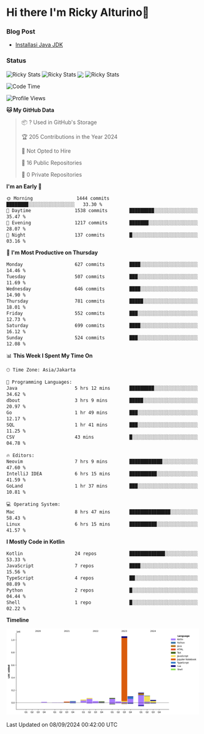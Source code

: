 # Hi there I'm Ricky Alturino👋

### Blog Post

<!-- BLOG-POST-LIST:START -->

- [Installasi Java JDK](https://onirutla.medium.com/installasi-java-jdk-ec701beeb5cb?source=rss-d9d81c918cc9------2)
<!-- BLOG-POST-LIST:END -->

### Status

<img align="center" alt="Ricky Stats" src="https://github-readme-stats.vercel.app/api?username=Alturino&theme=dark&show_icons=true&hide_border=false" />
<img align="center" alt="Ricky Stats" src="https://github-readme-stats.vercel.app/api/top-langs/?username=Alturino&theme=dark&show_icons=true&layout=compact"/>
<img align="center" width="640px" src="https://github-readme-stats.vercel.app/api/wakatime?username=Alturino&layout=compact&hide_border=true&theme=dark">
<img align="center" alt="Ricky Stats" src="https://leetcard.jacoblin.cool/onirutla?border=0&radius=20&ext=activity"/>

<!--START_SECTION:waka-->
![Code Time](http://img.shields.io/badge/Code%20Time-538%20hrs%2029%20mins-blue)

![Profile Views](http://img.shields.io/badge/Profile%20Views-0-blue)

**🐱 My GitHub Data** 

> 📦 ? Used in GitHub's Storage 
 > 
> 🏆 205 Contributions in the Year 2024
 > 
> 🚫 Not Opted to Hire
 > 
> 📜 16 Public Repositories 
 > 
> 🔑 0 Private Repositories 
 > 
**I'm an Early 🐤** 

```text
🌞 Morning                1444 commits        ████████░░░░░░░░░░░░░░░░░   33.30 % 
🌆 Daytime                1538 commits        █████████░░░░░░░░░░░░░░░░   35.47 % 
🌃 Evening                1217 commits        ███████░░░░░░░░░░░░░░░░░░   28.07 % 
🌙 Night                  137 commits         █░░░░░░░░░░░░░░░░░░░░░░░░   03.16 % 
```
📅 **I'm Most Productive on Thursday** 

```text
Monday                   627 commits         ████░░░░░░░░░░░░░░░░░░░░░   14.46 % 
Tuesday                  507 commits         ███░░░░░░░░░░░░░░░░░░░░░░   11.69 % 
Wednesday                646 commits         ████░░░░░░░░░░░░░░░░░░░░░   14.90 % 
Thursday                 781 commits         █████░░░░░░░░░░░░░░░░░░░░   18.01 % 
Friday                   552 commits         ███░░░░░░░░░░░░░░░░░░░░░░   12.73 % 
Saturday                 699 commits         ████░░░░░░░░░░░░░░░░░░░░░   16.12 % 
Sunday                   524 commits         ███░░░░░░░░░░░░░░░░░░░░░░   12.08 % 
```


📊 **This Week I Spent My Time On** 

```text
🕑︎ Time Zone: Asia/Jakarta

💬 Programming Languages: 
Java                     5 hrs 12 mins       █████████░░░░░░░░░░░░░░░░   34.62 % 
dbout                    3 hrs 9 mins        █████░░░░░░░░░░░░░░░░░░░░   20.97 % 
Go                       1 hr 49 mins        ███░░░░░░░░░░░░░░░░░░░░░░   12.17 % 
SQL                      1 hr 41 mins        ███░░░░░░░░░░░░░░░░░░░░░░   11.25 % 
CSV                      43 mins             █░░░░░░░░░░░░░░░░░░░░░░░░   04.78 % 

🔥 Editors: 
Neovim                   7 hrs 9 mins        ████████████░░░░░░░░░░░░░   47.60 % 
IntelliJ IDEA            6 hrs 15 mins       ██████████░░░░░░░░░░░░░░░   41.59 % 
GoLand                   1 hr 37 mins        ███░░░░░░░░░░░░░░░░░░░░░░   10.81 % 

💻 Operating System: 
Mac                      8 hrs 47 mins       ███████████████░░░░░░░░░░   58.43 % 
Linux                    6 hrs 15 mins       ██████████░░░░░░░░░░░░░░░   41.57 % 
```

**I Mostly Code in Kotlin** 

```text
Kotlin                   24 repos            █████████████░░░░░░░░░░░░   53.33 % 
JavaScript               7 repos             ████░░░░░░░░░░░░░░░░░░░░░   15.56 % 
TypeScript               4 repos             ██░░░░░░░░░░░░░░░░░░░░░░░   08.89 % 
Python                   2 repos             █░░░░░░░░░░░░░░░░░░░░░░░░   04.44 % 
Shell                    1 repo              █░░░░░░░░░░░░░░░░░░░░░░░░   02.22 % 
```



**Timeline**

![Lines of Code chart](https://raw.githubusercontent.com/Alturino/Alturino/main/assets/bar_graph.png)


 Last Updated on 08/09/2024 00:42:00 UTC
<!--END_SECTION:waka-->
